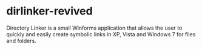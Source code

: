 # dirlinker-revived
Directory Linker is a small Winforms application that allows the user to quickly and easily create symbolic links in XP, Vista and Windows 7 for files and folders.
